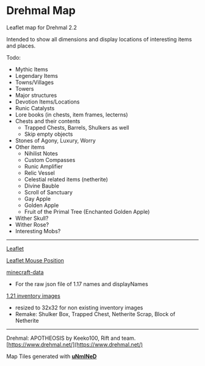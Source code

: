 # Drehmal Map
Leaflet map for Drehmal 2.2

Intended to show all dimensions and display locations of interesting items and places.

Todo:
- Mythic Items
- Legendary Items
- Towns/Villages
- Towers
- Major structures
- Devotion Items/Locations
- Runic Catalysts
- Lore books (in chests, item frames, lecterns)
- Chests and their contents
    - Trapped Chests, Barrels, Shulkers as well
    - Skip empty objects
- Stones of Agony, Luxury, Worry
- Other items
    - Nihilist Notes
    - Custom Compasses
    - Runic Amplifier
    - Relic Vessel
    - Celestial related items (netherite)
    - Divine Bauble
    - Scroll of Sanctuary
    - Gay Apple
    - Golden Apple
    - Fruit of the Primal Tree (Enchanted Golden Apple)
- Wither Skull?
- Wither Rose?
- Interesting Mobs?

---
[Leaflet](https://leafletjs.com/)

[Leaflet Mouse Position](https://github.com/ardhi/Leaflet.MousePosition)

[minecraft-data](https://github.com/PrismarineJS/minecraft-data)
- For the raw json file of 1.17 names and displayNames

[1.21 inventory images](https://www.okamisquadron.com/downloads/1-21-images)
- resized to 32x32 for non existing inventory images
- Remake: Shulker Box, Trapped Chest, Netherite Scrap, Block of Netherite
---
Drehmal: APOTHEOSIS by Keeko100, Rift and team. [https://www.drehmal.net/](https://www.drehmal.net/)

Map Tiles generated with **[uNmINeD](https://unmined.net/)**

